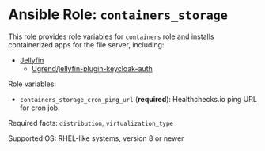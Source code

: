 # Ansible Role: `containers_storage`

This role provides role variables for `containers` role and installs containerized apps for the file server, including:

- [Jellyfin](https://jellyfin.org/)
  - [Ugrend/jellyfin-plugin-keycloak-auth](https://github.com/Ugrend/jellyfin-plugin-keycloak-auth)

Role variables:

- `containers_storage_cron_ping_url` (**required**): Healthchecks.io ping URL for cron job.

Required facts: `distribution`, `virtualization_type`

Supported OS: RHEL-like systems, version 8 or newer
